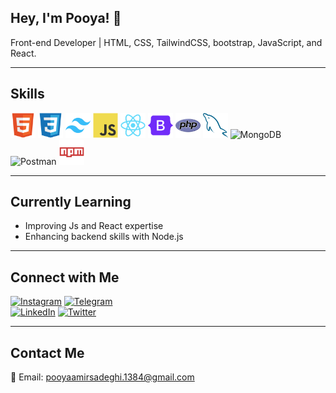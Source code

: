 ## Hey, I'm Pooya! 👋

Front-end Developer | HTML, CSS, TailwindCSS, bootstrap, JavaScript, and React.  

---

## Skills

<p align="left">
  <img alt="HTML5" src="https://raw.githubusercontent.com/devicons/devicon/master/icons/html5/html5-original.svg" width="40" height="40"/>
  <img alt="CSS3" src="https://raw.githubusercontent.com/devicons/devicon/master/icons/css3/css3-original.svg" width="40" height="40"/>
    <img alt="Tailwind" src="https://raw.githubusercontent.com/devicons/devicon/master/icons/tailwindcss/tailwindcss-original.svg" width="40" height="40"/>
  <img alt="JavaScript" src="https://raw.githubusercontent.com/devicons/devicon/master/icons/javascript/javascript-original.svg" width="40" height="40"/>
  <img alt="React" src="https://raw.githubusercontent.com/devicons/devicon/master/icons/react/react-original.svg" width="40" height="40"/>
  <img alt="Bootstrap" src="https://raw.githubusercontent.com/devicons/devicon/master/icons/bootstrap/bootstrap-plain.svg" width="40" height="40"/>
  <img alt="PHP" src="https://raw.githubusercontent.com/devicons/devicon/master/icons/php/php-original.svg" width="40" height="40"/>
  <img alt="MySQL" src="https://raw.githubusercontent.com/devicons/devicon/master/icons/mysql/mysql-original.svg" width="40" height="40"/>
  <img alt="MongoDB" src="https://cdn.jsdelivr.net/gh/devicons/devicon/icons/mongodb/mongodb-plain.svg" width="40" height="40"/>
  <img alt="Postman" src="https://www.vectorlogo.zone/logos/getpostman/getpostman-icon.svg" width="40" height="40"/>
  <img alt="npm" src="https://raw.githubusercontent.com/devicons/devicon/master/icons/npm/npm-original-wordmark.svg" width="40" height="40"/>
</p>

---

## Currently Learning

- Improving Js and React expertise
- Enhancing backend skills with Node.js   

---

## Connect with Me

[![Instagram](https://img.shields.io/badge/Instagram-E4405F?style=flat&logo=instagram&logoColor=white)](https://instagram.com/pooya__ams)
[![Telegram](https://img.shields.io/badge/Telegram-2CA5E0?style=flat&logo=telegram&logoColor=white)](https://t.me/Pooya_ams)  
[![LinkedIn](https://img.shields.io/badge/LinkedIn-0077B5?style=flat&logo=linkedin&logoColor=white)](https://linkedin.com/in/YourLinkedIn) 
[![Twitter](https://img.shields.io/badge/Twitter-1DA1F2?style=flat&logo=twitter&logoColor=white)](https://twitter.com/pooya_ams)


---

## Contact Me

📧 Email: pooyaamirsadeghi.1384@gmail.com  
